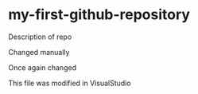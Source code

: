 # my-first-github-repository
Description of repo

Changed manually

Once again changed

This file was modified in VisualStudio